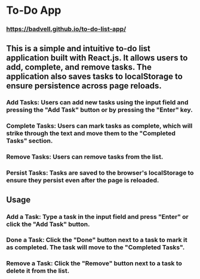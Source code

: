 # To-Do App

### https://badvell.github.io/to-do-list-app/

## This is a simple and intuitive to-do list application built with React.js. It allows users to add, complete, and remove tasks. The application also saves tasks to localStorage to ensure persistence across page reloads.

### Add Tasks: Users can add new tasks using the input field and pressing the "Add Task" button or by pressing the "Enter" key.

### Complete Tasks: Users can mark tasks as complete, which will strike through the text and move them to the "Completed Tasks" section.

### Remove Tasks: Users can remove tasks from the list.

### Persist Tasks: Tasks are saved to the browser's localStorage to ensure they persist even after the page is reloaded.

## Usage

### Add a Task: Type a task in the input field and press "Enter" or click the "Add Task" button.

### Done a Task: Click the "Done" button next to a task to mark it as completed. The task will move to the "Completed Tasks".

### Remove a Task: Click the "Remove" button next to a task to delete it from the list.
